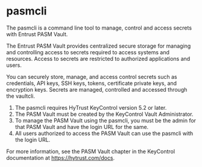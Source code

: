 # pasmcli
The pasmcli is a command line tool to manage, control and access secrets with Entrust PASM Vault.

The Entrust PASM Vault provides centralized secure storage for managing and controlling access to secrets required to access systems and resources. Access to secrets are restricted to authorized applications and users.

You can securely store, manage, and access control secrets such as credentials, API keys, SSH keys, tokens, certificate private keys, and encryption keys. Secrets are managed, controlled and accessed through the vaultcli.

1. The pasmcli requires HyTrust KeyControl version 5.2 or later.
2. The PASM Vault must be created by the KeyControl Vault Administrator.
3. To manage the PASM Vault using the pasmcli, you must be the admin for that PASM Vault and have the login URL for the same.
4. All users authorized to access the PASM Vault can use the pasmcli with the login URL.

For more information, see the PASM Vault chapter in the KeyControl documentation at https://hytrust.com/docs.
